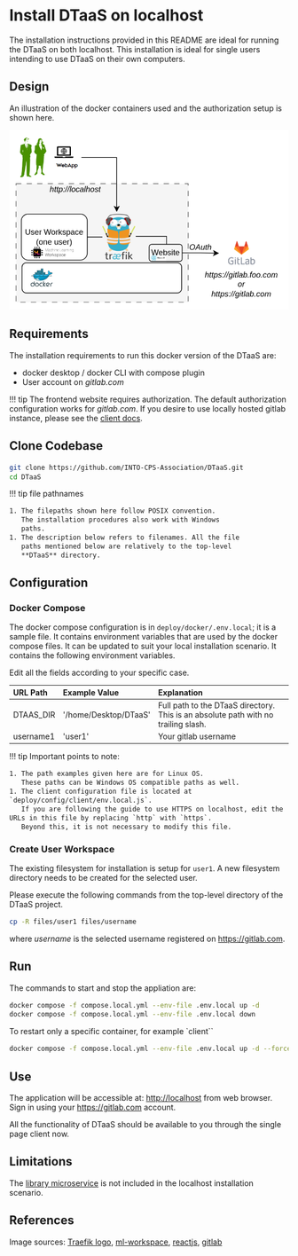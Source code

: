 # Install DTaaS on localhost

The installation instructions provided in this README are
ideal for running the DTaaS on both localhost.
This installation is ideal for single users intending to use
DTaaS on their own computers.

## Design

An illustration of the docker containers used and the authorization
setup is shown here.

![Traefik OAuth](./localhost.png)

## Requirements

The installation requirements to run this docker version of the DTaaS are:

- docker desktop / docker CLI with compose plugin
- User account on _gitlab.com_

<!-- markdownlint-disable MD046 -->
<!-- prettier-ignore -->
!!! tip
    The frontend website requires authorization.
    The default authorization configuration works for _gitlab.com_.
    If you desire to use locally hosted gitlab instance, please see
    the [client docs](client/auth.md).
<!-- markdownlint-enable MD046 -->

## Clone Codebase

```bash
git clone https://github.com/INTO-CPS-Association/DTaaS.git
cd DTaaS
```

<!-- markdownlint-disable MD046 -->
<!-- prettier-ignore -->
!!! tip file pathnames

    1. The filepaths shown here follow POSIX convention.
       The installation procedures also work with Windows
       paths.
    1. The description below refers to filenames. All the file
       paths mentioned below are relatively to the top-level
       **DTaaS** directory.
<!-- markdownlint-enable MD046 -->

## Configuration

### Docker Compose

The docker compose configuration is in `deploy/docker/.env.local`;
it is a sample file.
It contains environment variables
that are used by the docker compose files.
It can be updated to suit your local installation scenario.
It contains the following environment variables.

Edit all the fields according to your specific case.

  | URL Path | Example Value | Explanation |
  |:------------|:---------------|:---------------|
  | DTAAS_DIR | '/home/Desktop/DTaaS' | Full path to the DTaaS directory. This is an absolute path with no trailing slash. |
  | username1 | 'user1' | Your gitlab username |

<!-- markdownlint-disable MD046 -->
<!-- prettier-ignore -->
!!! tip
    Important points to note:

    1. The path examples given here are for Linux OS.
       These paths can be Windows OS compatible paths as well.
    1. The client configuration file is located at `deploy/config/client/env.local.js`.
       If you are following the guide to use HTTPS on localhost, edit the URLs in this file by replacing `http` with `https`.
       Beyond this, it is not necessary to modify this file.
<!-- markdownlint-enable MD046 -->

### Create User Workspace

The existing filesystem for installation is setup for `user1`.
A new filesystem directory needs to be created for the selected user.

Please execute the following commands from the top-level directory
of the DTaaS project.

```bash
cp -R files/user1 files/username
```

where _username_ is the selected username registered on <https://gitlab.com>.

## Run

The commands to start and stop the appliation are:

```bash
docker compose -f compose.local.yml --env-file .env.local up -d
docker compose -f compose.local.yml --env-file .env.local down
```

To restart only a specific container, for example `client``

```bash
docker compose -f compose.local.yml --env-file .env.local up -d --force-recreate client
```

## Use

The application will be accessible at:
<http://localhost> from web browser.
Sign in using your <https://gitlab.com> account.

All the functionality of DTaaS should be available to you
through the single page client now.

## Limitations

The [library microservice](servers/lib/docker.md) is not
included in the localhost installation scenario.

## References

Image sources:
[Traefik logo](https://www.laub-home.de/wiki/Traefik_SSL_Reverse_Proxy_f%C3%BCr_Docker_Container),
[ml-workspace](https://github.com/ml-tooling/ml-workspace),
[reactjs](https://krify.co/about-reactjs/),
[gitlab](https://gitlab.com)
